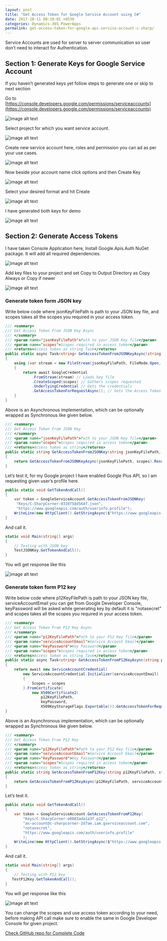 ```yaml
---
layout: post
title: "Get Access Token for Google Service Account using C#"
date: 2017-10-11 00:18:01 +0530
categories: Dynamics-365 PowerApps
permalink: get-access-token-for-google-api-service-account-c-sharp/
---
```


Service Accounts are used for server to server communication so user don’t need to interact for Authentication.

## Section 1: Generate Keys for Google Service Account

If you haven’t generated keys yet follow steps to generate one or skip to next section

Go to [https://console.developers.google.com/permissions/serviceaccounts](https://console.developers.google.com/permissions/serviceaccounts)

![image alt text](assets/2017-10-11/image_0.png)

Select project for which you want service account.

![image alt text](assets/2017-10-11/image_1.png)

Create new service account here, roles and permission you can ad as per your use cases.

![image alt text](assets/2017-10-11/image_2.png)

Now beside your account name click options and then Create Key

![image alt text](assets/2017-10-11/image_3.png)

Select your desired format and hit Create

![image alt text](assets/2017-10-11/image_4.png)

I have generated both keys for demo

![image alt text](assets/2017-10-11/image_5.png)

## Section 2: Generate Access Tokens

I have taken Console Application here, Install Google.Apis.Auth NuGet package. It will add all required dependencies.

![image alt text](assets/2017-10-11/image_6.png)

Add key files to your project and set Copy to Output Directory as Copy Always or Copy if newer

![image alt text](assets/2017-10-11/image_7.png)

### Generate token form JSON key

Write below code where jsonKeyFilePath is path to your JSON key file, and scopes takes all the scopes you required in your access token.

```csharp
/// <summary>
/// Get Access Token From JSON Key Async
/// </summary>
/// <param name="jsonKeyFilePath">Path to your JSON Key file</param>
/// <param name="scopes">Scopes required in access token</param>
/// <returns>Access token as string Task</returns>
public static async Task<string> GetAccessTokenFromJSONKeyAsync(string jsonKeyFilePath, params string[] scopes)
{
    using (var stream = new FileStream(jsonKeyFilePath, FileMode.Open, FileAccess.Read))
    {
        return await GoogleCredential
            .FromStream(stream) // Loads key file
            .CreateScoped(scopes) // Gathers scopes requested
            .UnderlyingCredential // Gets the credentials
            .GetAccessTokenForRequestAsync(); // Gets the Access Token
    }
}
```

Above is an Asynchronous implementation, which can be optionally wrapped as Synchronous like given below.

```csharp
/// <summary>
/// Get Access Token From JSON Key
/// </summary>
/// <param name="jsonKeyFilePath">Path to your JSON Key file</param>
/// <param name="scopes">Scopes required in access token</param>
/// <returns>Access token as string</returns>
public static string GetAccessTokenFromJSONKey(string jsonKeyFilePath, params string[] scopes)
{
    return GetAccessTokenFromJSONKeyAsync(jsonKeyFilePath, scopes).Result;
}
```

Let’s test it, for my Google project I have enabled Google Plus API, so I am requesting given user’s profile here.

```csharp
public static void GetTokenAndCall()
{
    var token = GoogleServiceAccount.GetAccessTokenFromJSONKey(
     "Keys/C-SharpCorner-0338f58d564f.json",
     "https://www.googleapis.com/auth/userinfo.profile");
    WriteLine(new HttpClient().GetStringAsync($"https://www.googleapis.com/plus/v1/people/110259743757395873050?access_token={token}").Result);
}
```

And call it.

```csharp
static void Main(string[] args)
{
    // Testing with JSON key
    TestJSONKey.GetTokenAndCall();
}
```

You will get response like this

![image alt text](assets/2017-10-11/image_8.png)

### Generate token form P12 key

Write below code where p12KeyFilePath is path to your JSON key file, serviceAccountEmail you can get from Google Developer Console, keyPassword will be asked while generating key by default it is "notasecret" and scopes takes all the scopes you required in your access token.

```csharp
/// <summary>
/// Get Access Token From P12 Key Async
/// </summary>
/// <param name="p12KeyFilePath">Path to your P12 Key file</param>
/// <param name="serviceAccountEmail">Service Account Email</param>
/// <param name="keyPassword">Key Password</param>
/// <param name="scopes">Scopes required in access token</param>
/// <returns>Access token as string Task</returns>
public static async Task<string> GetAccessTokenFromP12KeyAsync(string p12KeyFilePath, string serviceAccountEmail, string keyPassword = "notasecret", params string[] scopes)
{
    return await new ServiceAccountCredential(
        new ServiceAccountCredential.Initializer(serviceAccountEmail)
        {
            Scopes = scopes
        }.FromCertificate(
            new X509Certificate2(
                p12KeyFilePath,
                keyPassword,
                X509KeyStorageFlags.Exportable))).GetAccessTokenForRequestAsync();
}
``` 

Above is an Asynchronous implementation, which can be optionally wrapped as Synchronous like given below.

```csharp
/// <summary>
/// Get Access Token From P12 Key
/// </summary>
/// <param name="p12KeyFilePath">Path to your P12 Key file</param>
/// <param name="serviceAccountEmail">Service Account Email</param>
/// <param name="keyPassword">Key Password</param>
/// <param name="scopes">Scopes required in access token</param>
/// <returns>Access token as string</returns>
public static string GetAccessTokenFromP12Key(string p12KeyFilePath, string serviceAccountEmail, string keyPassword, params string[] scopes)
{
    return GetAccessTokenFromP12KeyAsync(p12KeyFilePath, serviceAccountEmail, keyPassword, scopes).Result;
}
```

Let’s test it.

```csharp
public static void GetTokenAndCall()
{
    var token = GoogleServiceAccount.GetAccessTokenFromP12Key(
        "Keys/C-SharpCorner-e0883ada1a3f.p12",
        "an-account@c-sharpcorner-2d7ae.iam.gserviceaccount.com",
        "notasecret",
        "https://www.googleapis.com/auth/userinfo.profile"
        );
    WriteLine(new HttpClient().GetStringAsync($"https://www.googleapis.com/plus/v1/people/110259743757395873050?access_token={token}").Result);
}
```

And call it.

```csharp
static void Main(string[] args)
{
    // Testing with P12 key
   TestP12Key.GetTokenAndCall();
}
```

You will get response like this

![image alt text](assets/2017-10-11/image_9.png)

You can change the scopes and use access token according to your need, before making API call make sure to enable the same in Google Developer Console for given project.

[Check GitHub repo for Complete Code](https://github.com/AshV/GoogleServiceAccountAccessToken-CSharp)